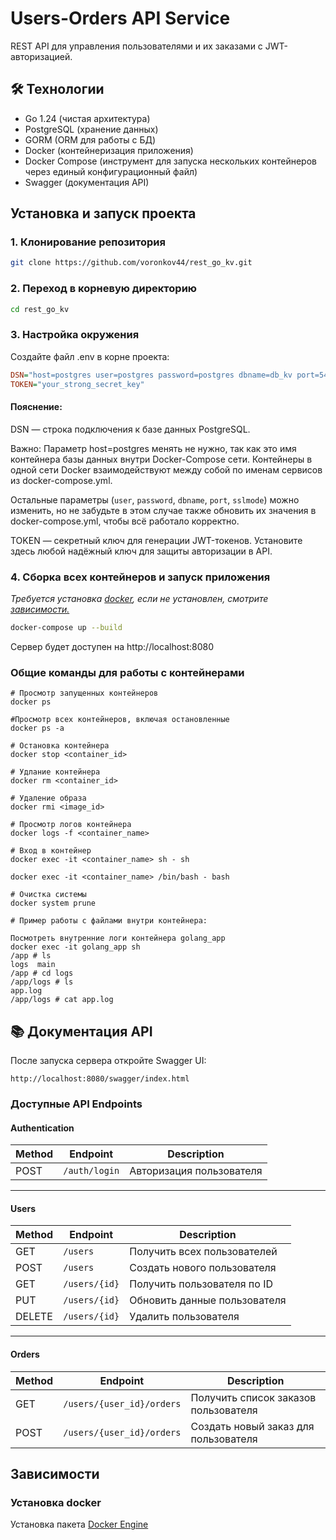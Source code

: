 # Users-Orders API Service
REST API для управления пользователями и их заказами с JWT-авторизацией.

## 🛠 Технологии
- Go 1.24 (чистая архитектура)
- PostgreSQL (хранение данных)
- GORM (ORM для работы с БД)
- Docker (контейнеризация приложения)
- Docker Compose (инструмент для запуска нескольких контейнеров через единый конфигурационный файл)
- Swagger (документация API)

## Установка и запуск проекта

### 1. Клонирование репозитория
```bash
git clone https://github.com/voronkov44/rest_go_kv.git
```
### 2. Переход в корневую директорию 
```bash
cd rest_go_kv
```

### 3. Настройка окружения 

Создайте файл .env в корне проекта:

```ini
DSN="host=postgres user=postgres password=postgres dbname=db_kv port=5432 sslmode=disable"
TOKEN="your_strong_secret_key"
```
#### Пояснение:
DSN — строка подключения к базе данных PostgreSQL.

Важно:
Параметр host=postgres менять не нужно, так как это имя контейнера базы данных внутри Docker-Compose сети.
Контейнеры в одной сети Docker взаимодействуют между собой по именам сервисов из docker-compose.yml.

Остальные параметры (`user`, `password`, `dbname`, `port`, `sslmode`) можно изменить, но не забудьте в этом случае также обновить их значения в docker-compose.yml, чтобы всё работало корректно.

TOKEN — секретный ключ для генерации JWT-токенов.
Установите здесь любой надёжный ключ для защиты авторизации в API.

### 4. Сборка всех контейнеров и запуск приложения
*Требуется установка [docker](https://www.docker.com/products/docker-desktop/), если не установлен, смотрите [зависимости.](https://github.com/voronkov44/rest_go_kv?tab=readme-ov-file#%D1%83%D1%81%D1%82%D0%B0%D0%BD%D0%BE%D0%B2%D0%BA%D0%B0-docker)*
```bash
docker-compose up --build
```

Сервер будет доступен на http://localhost:8080

### Общие команды для работы с контейнерами

```
# Просмотр запущенных контейнеров
docker ps

#Просмотр всех контейнеров, включая остановленные
docker ps -a

# Остановка контейнера
docker stop <container_id>

# Удлание контейнера
docker rm <container_id>

# Удаление образа
docker rmi <image_id>

# Просмотр логов контейнера
docker logs -f <container_name>

# Вход в контейнер
docker exec -it <container_name> sh - sh

docker exec -it <container_name> /bin/bash - bash

# Очистка системы
docker system prune

# Пример работы с файлами внутри контейнера:

Посмотреть внутренние логи контейнера golang_app
docker exec -it golang_app sh
/app # ls
logs  main
/app # cd logs
/app/logs # ls
app.log
/app/logs # cat app.log
```

## 📚 Документация API

После запуска сервера откройте Swagger UI:

```
http://localhost:8080/swagger/index.html
```

### Доступные API Endpoints

#### Authentication

| Method | Endpoint       | Description               | 
|--------|----------------|---------------------------|
| POST   | `/auth/login`  | Авторизация пользователя  |

---

#### Users

| Method | Endpoint       | Description                       |
|--------|----------------|-----------------------------------|
| GET    | `/users`       | Получить всех пользователей       |
| POST   | `/users`       | Создать нового пользователя       |
| GET    | `/users/{id}`  | Получить пользователя по ID       |
| PUT    | `/users/{id}`  | Обновить данные пользователя      |
| DELETE | `/users/{id}`  | Удалить пользователя              |

---

#### Orders

| Method | Endpoint                   | Description                               |
|--------|----------------------------|-------------------------------------------|
| GET    | `/users/{user_id}/orders`  | Получить список заказов пользователя      |
| POST   | `/users/{user_id}/orders`  | Создать новый заказ для пользователя      |

## Зависимости
### Установка docker
Установка пакета [Docker Engine](https://docs.docker.com/engine/install/)

